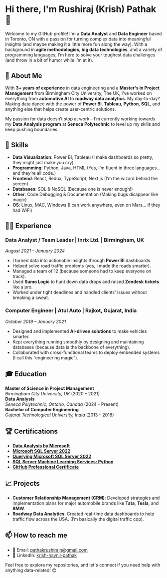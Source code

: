 # Hi there, I'm Rushiraj (Krish) Pathak 👋

Welcome to my GitHub profile! I'm a **Data Analyst** and **Data Engineer** based in Toronto, ON with a passion for turning complex data into meaningful insights (and maybe making it a little more fun along the way). With a background in **agile methodologies**, **big data technologies**, and a variety of programming languages, I’m here to solve your toughest data challenges (and throw in a bit of humor while I’m at it).

## 🚀 About Me
With **3+ years of experience** in data engineering and a **Master's in Project Management** from Birmingham City University, The UK, I’ve worked on everything from **automotive AI** to **roadway data analytics**. My day-to-day? Making data dance with the power of **Power BI**, **Tableau**, **Python**, **SQL**, and anything else that helps create user-centric solutions. 

My passion for data doesn’t stop at work – I’m currently working towards my **Data Analysis program** at **Seneca Polytechnic** to level up my skills and keep pushing boundaries. 

## 🎯 Skills
- **Data Visualization**: Power BI, Tableau (I make dashboards so pretty, they might just make you cry)
- **Programming**: Python, Java, HTML (Yes, I’m fluent in three languages... and they’re all code.)
- **Frontend**: React, Redux, TypeScript, Next.js (I’m the wizard behind the screen)
- **Databases**: SQL & NoSQL (Because one is never enough!)
- **Other**: Code Debugging & Documentation (Making bugs disappear like magic)
- **OS**: Linux, MAC, Windows (I can work anywhere, even on Mars... if they had WiFi)

## 👨‍💻 Experience

### Data Analyst / Team Leader | Inrix Ltd. | Birmingham, UK
*August 2021 – January 2024*  
- I turned data into actionable insights through **Power BI** dashboards.
- Helped solve road traffic problems (yes, I made the roads smarter).  
- Managed a team of 12 (because someone had to keep everyone on track).  
- Used **Sumo Logic** to hunt down data drops and raised **Zendesk tickets** like a pro.  
- Worked under tight deadlines and handled clients' issues without breaking a sweat.

### Computer Engineer | Atul Auto | Rajkot, Gujarat, India
*October 2019 – January 2021*  
- Designed and implemented **AI-driven solutions** to make vehicles smarter.  
- Kept everything running smoothly by designing and maintaining databases (because data is the backbone of everything).  
- Collaborated with cross-functional teams to deploy embedded systems (I call this “engineering magic”).  

## 🎓 Education

**Master of Science in Project Management**  
*Birmingham City University, UK* (2020 – 2021)  
**Data Analysis**  
*Seneca Polytechnic, Ontario, Canada* (2024 – Present)  
**Bachelor of Computer Engineering**  
*Gujarat Technological University, India* (2013 – 2018)

## 🏆 Certifications
- [**Data Analysis by Microsoft**](https://www.linkedin.com/learning/certificates/2fcd086ac34b514ce68cf414df00530f8f9329c042e4f65d7daf38120052dfe1?lipi=urn%3Ali%3Apage%3Ad_flagship3_profile_view_base%3Bf1NOqgoSQ4%2Bzpt0iONMivw%3D%3D) 
- [**Microsoft SQL Server 2022**](https://www.linkedin.com/learning/certificates/b0cb31f58f82a9d3bfaf553f5daf3080a65beb70c854ecb984f3f8521cc6d9e6?trk=share_certificate&lipi=urn%3Ali%3Apage%3Ad_flagship3_profile_view_base_certifications_details%3BF1HnW4XdQxe968iTre8yww%3D%3D)  
- [**Querying Microsoft SQL Server 2022**](https://www.linkedin.com/learning/certificates/b0cb31f58f82a9d3bfaf553f5daf3080a65beb70c854ecb984f3f8521cc6d9e6?trk=share_certificate&lipi=urn%3Ali%3Apage%3Ad_flagship3_profile_view_base_certifications_details%3BF1HnW4XdQxe968iTre8yww%3D%3D)  
- [**SQL Server Machine Learning Services: Python**](https://www.linkedin.com/learning/certificates/7fe806ba10faf94f29d62ce782e5fa2f0695430dbabfc6ed4caa946cc57dc32b?trk=share_certificate&lipi=urn%3Ali%3Apage%3Ad_flagship3_profile_view_base_certifications_details%3BF1HnW4XdQxe968iTre8yww%3D%3D)  
- [**GitHub Professional Certificate**](https://www.linkedin.com/learning/certificates/604001e0a925ac6682091eea6202a3705b485fe11ff55e67b51b96c9bf35835f?lipi=urn%3Ali%3Apage%3Ad_flagship3_profile_view_base%3Bf1NOqgoSQ4%2Bzpt0iONMivw%3D%3D)

## 📈 Projects
- **Customer Relationship Management (CRM)**: Developed strategies and implementation plans for major automobile brands like **Tata**, **Tesla**, and **BMW**.  
- **Roadway Data Analytics**: Created real-time data dashboards to help traffic flow across the USA. (I’m basically the digital traffic cop).

## 📫 How to reach me
- 📧 Email: [pathakrushirajn@gmail.com](mailto:pathakrushirajn@gmail.com)
- 🔗 LinkedIn: [krish-naynil-pathak](https://www.linkedin.com/in/krish-naynil-pathak)

Feel free to explore my repositories, and let's connect if you need help with anything data-related! 😊
